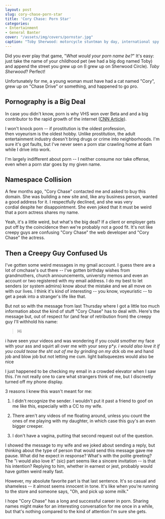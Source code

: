 ```yaml
---
layout: post
slug: cory-chase-porn-star
title: 'Cory Chase: Porn Star'
categories:
- Entertainment
- General Banter
cover: "/assets/img/covers/pornstar.jpg"
caption: "Toby Sherwood: motorcycle stuntman by day, international spy by night."
---
```


Did you ever play that game, "_What would your porn name be?_" It's easy: just take the name of your childhood pet (we had a big dog named Toby) and append the street you grew up on (I grew up on Sherwood Circle). _Toby Sherwood_? Perfect!

Unfortunately for me, a young woman must have had a cat named "Cory", grew up on "Chase Drive" or something, and happened to go pro.


## Pornography is a Big Deal


In case you didn't know, porn is why VHS won over Beta and and a big contributor to the rapid growth of the internet ([CNN Article](http://edition.cnn.com/2010/TECH/04/23/porn.technology/index.html?hpt=Sbin)).

I won't knock porn -- if prostitution is the oldest profession, then voyeurism is the oldest hobby. Unlike prostitution, the adult entertainment industry doesn't bring drugs or crime into neighborhoods. I'm sure it's got faults, but I've never seen a porn star crawling home at 6am while I drive into work.

I'm largely indifferent about porn -- I neither consume nor take offense, even when a porn star goes by my given name.


## Namespace Collision


A few months ago, "Cory Chase" contacted me and asked to buy this domain. She was building a new site and, like any business person, wanted a good address for it. I respectfully declined, and she was very cordial despite her disappointment. She even joked that it must be weird that a porn actress shares my name.

Yeah, it's a little weird, but what's the big deal? If a client or employer gets put off by the coincidence then we're probably not a good fit. It's not like creepy guys are confusing "Cory Chase" the web developer and "Cory Chase" the actress.


## Then a Creepy Guy Confused Us

I've gotten some weird messages in my gmail account. I guess there are a lot of cmchase's out there -- I've gotten birthday wishes from grandmothers, church announcements, university memos and even an account or two registered with my email address. I do my best to let senders (or system admins) know about the mistake and we all move on with our lives. I think it's kind of interesting -- you know, voyeuristic -- to get a peak into a stranger's life like that.

But not so with the message from last Thursday where I got a little too much information about the kind of stuff "Cory Chase" has to deal with. Here's the message but, out of respect for (and fear of retribution from) the creepy guy I'll withhold his name:


> Hi

i have seen your videos and was wondering if you could smother my face with your ass and squirt all over me with your sexy p***y. i would also love it if you could tease the sh*t out of me by grinding on my d*ck ob me and hand job and blow job but not letting me cum. light ballsqueezes would also be nice


I just happened to be checking my email in a crowded elevator when I saw this. I'm not really one to care what strangers think of me, but I discreetly turned off my phone display.

3 reasons I knew this wasn't meant for me:



	
  1. I didn't recognize the sender. I wouldn't put it past a friend to goof on me like this, especially with a CC to my wife.

	
  2. There aren't any videos of me floating around, unless you count the ones of me playing with my daughter, in which case this guy's an even bigger creeper.

	
  3. I don't have a vagina, putting that second request out of the question.


I showed the message to my wife and we joked about sending a reply, but thinking about the type of person that would send this message gave me pause. What did he expect in response? What's with the polite greeting? The "i would also love it" (sic) part seems like a sincere invitation -- is that his intention? Replying to him, whether in earnest or jest, probably would have gotten weird really fast.

However, my absolute favorite part is that last sentence. It's so casual and shameless -- it almost seems innocent in tone. It's like when you're running to the store and someone says, "Oh, and pick up some milk."

I hope "Cory Chase" has a long and successful career in porn. Sharing names might make for an interesting conversation for me once in a while, but that's nothing compared to the kind of attention I'm sure she gets.
